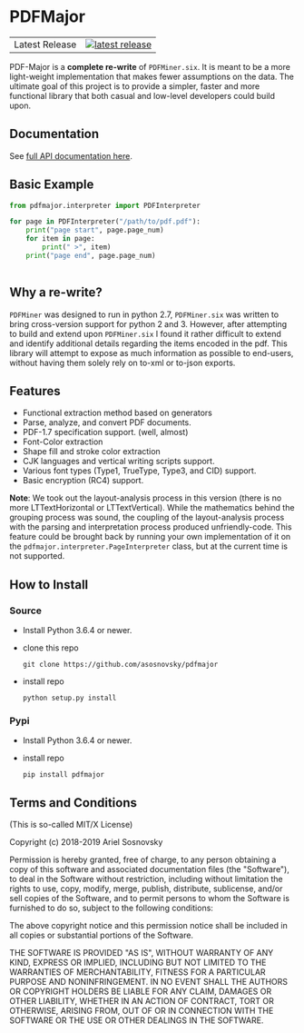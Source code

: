 # PDFMajor 

<table>
<tr>
  <td>Latest Release</td>
  <td>
    <a href="https://pypi.org/project/pdfmajor/">
    <img src="https://img.shields.io/pypi/v/pdfmajor.svg" alt="latest release" />
    </a>
  </td>
</tr>
</table>

PDF-Major is a **complete re-write** of `PDFMiner.six`. It is meant to be a more light-weight implementation that makes fewer assumptions on the data. The ultimate goal of this project is to provide a simpler, faster and more functional library that both casual and low-level developers could build upon.

## Documentation

See [full API documentation here](https://asosnovsky.github.io/pdfmajor/api/).

## Basic Example
```py
from pdfmajor.interpreter import PDFInterpreter

for page in PDFInterpreter("/path/to/pdf.pdf"):
    print("page start", page.page_num)
    for item in page:
        print(" >", item)
    print("page end", page.page_num)
    
```

## Why a re-write?

`PDFMiner` was designed to run in python 2.7, `PDFMiner.six` was written to bring cross-version support for python 2 and 3. However, after attempting to build and extend upon `PDFMiner.six` I found it rather difficult to extend and identify additional details regarding the items encoded in the pdf. This library will attempt to expose as much information as possible to end-users, without having them solely rely on to-xml or to-json exports.

## Features

 * Functional extraction method based on generators
 * Parse, analyze, and convert PDF documents.
 * PDF-1.7 specification support. (well, almost)
 * Font-Color extraction
 * Shape fill and stroke color extraction
 * CJK languages and vertical writing scripts support.
 * Various font types (Type1, TrueType, Type3, and CID) support.
 * Basic encryption (RC4) support.

**Note**: We took out the layout-analysis process in this version (there is no more LTTextHorizontal or LTTextVertical). While the mathematics behind the grouping process was sound, the coupling of the layout-analysis process with the parsing and interpretation process produced unfriendly-code. This feature could be brought back by running your own implementation of it on the `pdfmajor.interpreter.PageInterpreter` class, but at the current time is not supported.

## How to Install

### Source

  * Install Python 3.6.4 or newer.
  * clone this repo

    `git clone https://github.com/asosnovsky/pdfmajor`
  * install repo

    `python setup.py install`

### Pypi
  * Install Python 3.6.4 or newer.
  * install repo

    `pip install pdfmajor`

## Terms and Conditions

(This is so-called MIT/X License)

Copyright (c) 2018-2019  Ariel Sosnovsky <ariel at sosnovsky dot ca>

Permission is hereby granted, free of charge, to any person
obtaining a copy of this software and associated documentation
files (the "Software"), to deal in the Software without
restriction, including without limitation the rights to use,
copy, modify, merge, publish, distribute, sublicense, and/or
sell copies of the Software, and to permit persons to whom the
Software is furnished to do so, subject to the following
conditions:

The above copyright notice and this permission notice shall be
included in all copies or substantial portions of the Software.

THE SOFTWARE IS PROVIDED "AS IS", WITHOUT WARRANTY OF ANY
KIND, EXPRESS OR IMPLIED, INCLUDING BUT NOT LIMITED TO THE
WARRANTIES OF MERCHANTABILITY, FITNESS FOR A PARTICULAR
PURPOSE AND NONINFRINGEMENT. IN NO EVENT SHALL THE AUTHORS OR
COPYRIGHT HOLDERS BE LIABLE FOR ANY CLAIM, DAMAGES OR OTHER
LIABILITY, WHETHER IN AN ACTION OF CONTRACT, TORT OR
OTHERWISE, ARISING FROM, OUT OF OR IN CONNECTION WITH THE
SOFTWARE OR THE USE OR OTHER DEALINGS IN THE SOFTWARE.
